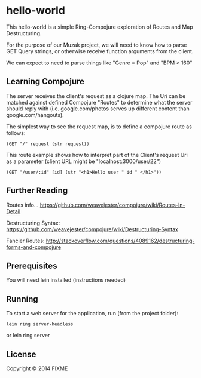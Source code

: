 # hello-world

This hello-world is a simple Ring-Compojure exploration of Routes and Map
Destructuring.

For the purpose of our Muzak project, we will need to know how to parse
GET Query strings, or otherwise receive function arguments from the client.

We can expect to need to parse things like "Genre = Pop" and "BPM > 160"

## Learning Compojure

The server receives the client's request as a clojure map. The Uri can be
matched against defined Compojure "Routes" to determine what the server should
reply with (i.e. google.com/photos serves up different content than
google.com/hangouts).

The simplest way to see the request map, is to define a compojure route as
follows:
```
(GET "/" request (str request))
```

This route example shows how to interpret part of the Client's request Uri as
a parameter (client URL might be "localhost:3000/user/22")
```
(GET "/user/:id" [id] (str "<h1>Hello user " id " </h1>"))
```

## Further Reading
Routes info...
https://github.com/weavejester/compojure/wiki/Routes-In-Detail

Destructuring Syntax:
https://github.com/weavejester/compojure/wiki/Destructuring-Syntax

Fancier Routes:
http://stackoverflow.com/questions/4089162/destructuring-forms-and-compojure


## Prerequisites

You will need lein installed (instructions needed)

## Running

To start a web server for the application, run (from the project folder):

    lein ring server-headless
or
    lein ring server

## License

Copyright © 2014 FIXME
